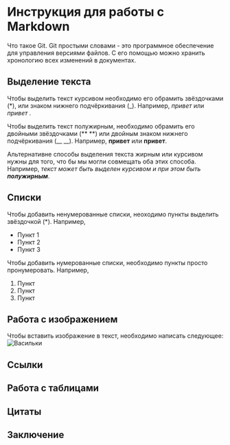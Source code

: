 # Инструкция для работы с Markdown

Что такое Git. 
Git простыми словами - это программное обеспечение для управления версиями файлов. С его помощью можно хранить хронологию всех изменений в документах.

## Выделение текста

Чтобы выделить текст курсивом необходимо его обрамить звёздочками (*), или знаком нижнего подчёркивания (_). Например, *привет* или _привет_ .

Чтобы выделить текст полужирным, необходимо обрамить его двойными звёздочками (** **) или двойным знаком нижнего подчёркивания (__ __). Например, **привет** или __привет__. 

Альтернативне способы выделения текста жирным или курсивом нужны для того, что бы мы могли совмещать оба этих способа. Например, 
_текст может быть выделен курсивом и при этом быть **полужирным**_.

## Списки

Чтобы добавить ненумерованные списки, неоходимо пункты выделить звёздочкой (*).
Например, 
* Пункт 1
* Пункт 2
* Пункт 3

Чтобы добавить нумерованные списки, необходимо пункты просто пронумеровать.
Например,
1. Пункт
2. Пункт
3. Пункт

## Работа с изображением

Чтобы вставить изображение в текст, необходимо написать следующее:
![Васильки](fa19040738bb991bbe5d.jpg) 

## Ссылки

## Работа с таблицами

## Цитаты

## Заключение